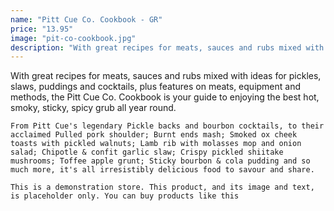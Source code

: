 ```yaml
---
name: "Pitt Cue Co. Cookbook - GR"
price: "13.95"
image: "pit-co-cookbook.jpg"
description: "With great recipes for meats, sauces and rubs mixed with ideas for pickles, slaws, puddings and cocktails, plus features on meats, equipment and methods, the Pitt Cue Co. Cookbook is your guide to enjoying the best hot, smoky, sticky, spicy grub all year round."
---
```



With great recipes for meats, sauces and rubs mixed with ideas for pickles, slaws, puddings and cocktails, plus features on meats, equipment and methods, the Pitt Cue Co. Cookbook is your guide to enjoying the best hot, smoky, sticky, spicy grub all year round.

    From Pitt Cue's legendary Pickle backs and bourbon cocktails, to their acclaimed Pulled pork shoulder; Burnt ends mash; Smoked ox cheek toasts with pickled walnuts; Lamb rib with molasses mop and onion salad; Chipotle & confit garlic slaw; Crispy pickled shiitake mushrooms; Toffee apple grunt; Sticky bourbon & cola pudding and so much more, it's all irresistibly delicious food to savour and share.

    This is a demonstration store. This product, and its image and text, is placeholder only. You can buy products like this
